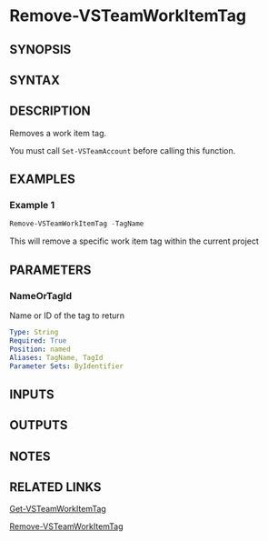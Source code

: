 <!-- #include "./common/header.md" -->

# Remove-VSTeamWorkItemTag

## SYNOPSIS

<!-- #include "./synopsis/Get-VSTeamWorkItemTag.md" -->

## SYNTAX

## DESCRIPTION

Removes a work item tag.

You must call `Set-VSTeamAccount` before calling this function.

## EXAMPLES

### Example 1

```powershell
Remove-VSTeamWorkItemTag -TagName
```

This will remove a specific work item tag within the current project

## PARAMETERS

<!-- #include "./params/projectName.md" -->

### NameOrTagId

Name or ID of the tag to return

```yaml
Type: String
Required: True
Position: named
Aliases: TagName, TagId
Parameter Sets: ByIdentifier
```

## INPUTS

## OUTPUTS

## NOTES

<!-- #include "./common/prerequisites.md" -->

## RELATED LINKS

<!-- #include "./common/related.md" -->

[Get-VSTeamWorkItemTag](Get-VSTeamWorkItemTag.md)

[Remove-VSTeamWorkItemTag](Remove-VSTeamWorkItemTag.md)

